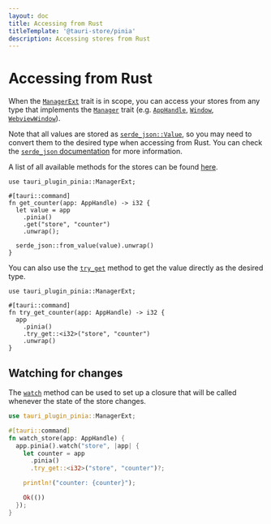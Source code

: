 ```yaml
---
layout: doc
title: Accessing from Rust
titleTemplate: '@tauri-store/pinia'
description: Accessing stores from Rust
---
```


# Accessing from Rust

When the [`ManagerExt`](https://docs.rs/tauri-plugin-pinia/latest/tauri_plugin_pinia/trait.ManagerExt.html) trait is in scope, you can access your stores from any type that implements the [`Manager`](https://docs.rs/tauri/latest/tauri/trait.Manager.html) trait (e.g. [`AppHandle`](https://docs.rs/tauri/latest/tauri/struct.AppHandle.html), [`Window`](https://docs.rs/tauri/latest/tauri/window/struct.Window.html), [`WebviewWindow`](https://docs.rs/tauri/latest/tauri/window/struct.Window.html)).

Note that all values are stored as [`serde_json::Value`](https://docs.rs/serde_json/latest/serde_json/enum.Value.html), so you may need to convert them to the desired type when accessing from Rust. You can check the [`serde_json` documentation](https://docs.rs/serde_json/latest/serde_json/) for more information.

A list of all available methods for the stores can be found [here](https://docs.rs/tauri-plugin-pinia/latest/tauri_plugin_pinia/struct.Store.html).

```rust{7}
use tauri_plugin_pinia::ManagerExt;

#[tauri::command]
fn get_counter(app: AppHandle) -> i32 {
  let value = app
    .pinia()
    .get("store", "counter")
    .unwrap();

  serde_json::from_value(value).unwrap()
}
```

You can also use the [`try_get`](https://docs.rs/tauri-plugin-pinia/latest/tauri_plugin_pinia/struct.Pinia.html#method.try_get) method to get the value directly as the desired type.

```rust{7}
use tauri_plugin_pinia::ManagerExt;

#[tauri::command]
fn try_get_counter(app: AppHandle) -> i32 {
  app
    .pinia()
    .try_get::<i32>("store", "counter")
    .unwrap()
}
```

## Watching for changes

The [`watch`](https://docs.rs/tauri-plugin-pinia/latest/tauri_plugin_pinia/struct.Pinia.html#method.watch) method can be used to set up a closure that will be called whenever the state of the store changes.

```rust
use tauri_plugin_pinia::ManagerExt;

#[tauri::command]
fn watch_store(app: AppHandle) {
  app.pinia().watch("store", |app| {
    let counter = app
      .pinia()
      .try_get::<i32>("store", "counter")?;

    println!("counter: {counter}");

    Ok(())
  });
}
```
